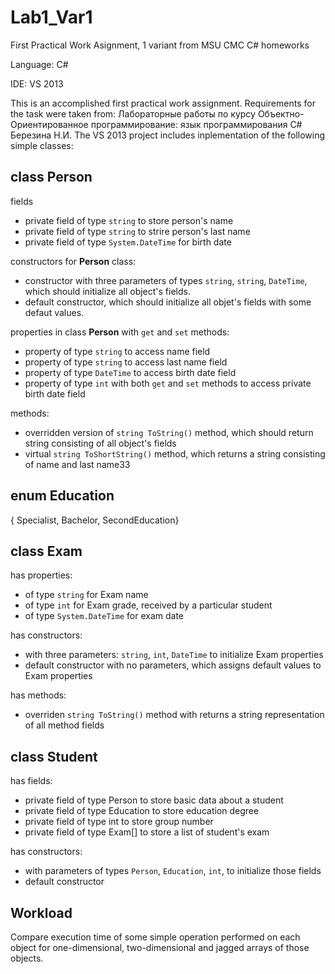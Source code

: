 # Lab1_Var1

First Practical Work Asignment, 1 variant from MSU CMC C# homeworks

Language: C#

IDE: VS 2013

This is an accomplished first practical work assignment. Requirements for the task were taken from: Лабораторные работы по курсу Объектно-Ориентированное программирование: язык программирования C# Березина Н.И.  The VS 2013 project includes inplementation of the following simple classes:

## class **Person**
fields
* private field of type `string` to store person's name
* private field of type `string` to strire person's last name
* private field of type `System.DateTime` for birth date

constructors for **Person** class:
* constructor with three parameters of types `string`, `string`, `DateTime`,
  which should initialize all object's fields.
* default constructor, which should initialize all objet's fields with some defaut values.

properties in class **Person** with `get` and `set` methods:
* property of type `string` to access name field
* property of type `string` to access last name field
* property of type `DateTime` to access birth date field
* property of type `int` with both `get` and `set` methods to access private birth date field

methods:
* overridden version of `string ToString()` method, which should return string consisting of all object's fields
* virtual `string ToShortString()` method, which returns a string consisting of name and last name33

## enum Education
{ Specialist, Bachelor, SecondEducation}

## class Exam

has properties:
* of type `string` for Exam name
* of type `int` for Exam grade, received by a particular student
* of type `System.DateTime` for exam date

has constructors:
* with three parameters: `string`, `int`, `DateTime` to initialize Exam properties
* default constructor with no parameters, which assigns default values to Exam properties

has methods:
* overriden `string ToString()` method with returns a string representation of all method fields

## class Student

has fields:
* private field of type Person to store basic data about a student
* private field of type Education to store education degree
* private field of type int to store group number
* private field of type Exam[] to store a list of student's exam

has constructors:
* with parameters of types `Person`, `Education`, `int`, to initialize those fields
* default constructor

## Workload

Compare execution time of some simple operation performed on each object for one-dimensional, two-dimensional and jagged arrays of those objects.
